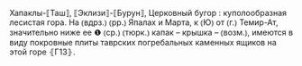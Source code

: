---
---

Хапаклы-⟦Таш⟧, ⟦Эклизи⟧-⟦Бурун⟧, Церковный бугор
: куполообразная лесистая гора. На ⦅вдрз.⦆ ⦅рр.⦆ Япалах и Марта, к ⦅Ю⦆ от ⦅г.⦆ Темир-Ат, значительно ниже ее ❶ ⦅ср.⦆ ⦅тюрк.⦆ капак – крышка – ⦅возм.⦆, имеются в виду покровные плиты таврских погребальных каменных ящиков на этой горе ⦃Г13⦄.
